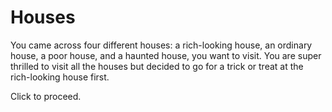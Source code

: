 # Houses
You came across four different houses: a rich-looking house, an ordinary house, a poor house, and a haunted house, you want to visit. 
You are super thrilled to visit all the houses but decided to go for a trick or treat at the rich-looking house first.  

Click to proceed.